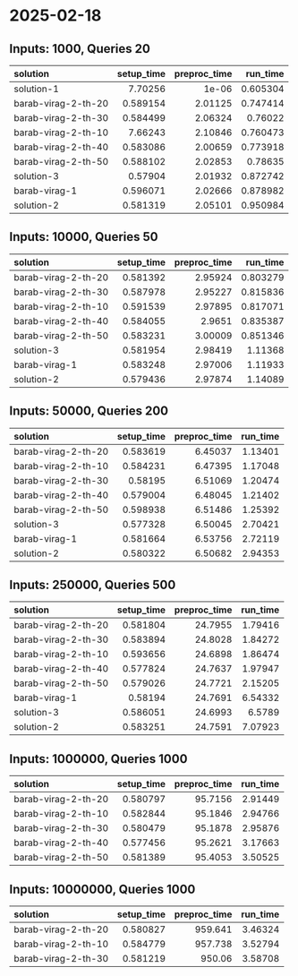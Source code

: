 # 2025-02-18

## Inputs: 1000, Queries 20

| solution            |   setup_time |   preproc_time |   run_time |
|:--------------------|-------------:|---------------:|-----------:|
| solution-1          |     7.70256  |        1e-06   |   0.605304 |
| barab-virag-2-th-20 |     0.589154 |        2.01125 |   0.747414 |
| barab-virag-2-th-30 |     0.584499 |        2.06324 |   0.76022  |
| barab-virag-2-th-10 |     7.66243  |        2.10846 |   0.760473 |
| barab-virag-2-th-40 |     0.583086 |        2.00659 |   0.773918 |
| barab-virag-2-th-50 |     0.588102 |        2.02853 |   0.78635  |
| solution-3          |     0.57904  |        2.01932 |   0.872742 |
| barab-virag-1       |     0.596071 |        2.02666 |   0.878982 |
| solution-2          |     0.581319 |        2.05101 |   0.950984 |

## Inputs: 10000, Queries 50

| solution            |   setup_time |   preproc_time |   run_time |
|:--------------------|-------------:|---------------:|-----------:|
| barab-virag-2-th-20 |     0.581392 |        2.95924 |   0.803279 |
| barab-virag-2-th-30 |     0.587978 |        2.95227 |   0.815836 |
| barab-virag-2-th-10 |     0.591539 |        2.97895 |   0.817071 |
| barab-virag-2-th-40 |     0.584055 |        2.9651  |   0.835387 |
| barab-virag-2-th-50 |     0.583231 |        3.00009 |   0.851346 |
| solution-3          |     0.581954 |        2.98419 |   1.11368  |
| barab-virag-1       |     0.583248 |        2.97006 |   1.11933  |
| solution-2          |     0.579436 |        2.97874 |   1.14089  |

## Inputs: 50000, Queries 200

| solution            |   setup_time |   preproc_time |   run_time |
|:--------------------|-------------:|---------------:|-----------:|
| barab-virag-2-th-20 |     0.583619 |        6.45037 |    1.13401 |
| barab-virag-2-th-10 |     0.584231 |        6.47395 |    1.17048 |
| barab-virag-2-th-30 |     0.58195  |        6.51069 |    1.20474 |
| barab-virag-2-th-40 |     0.579004 |        6.48045 |    1.21402 |
| barab-virag-2-th-50 |     0.598938 |        6.51486 |    1.25392 |
| solution-3          |     0.577328 |        6.50045 |    2.70421 |
| barab-virag-1       |     0.581664 |        6.53756 |    2.72119 |
| solution-2          |     0.580322 |        6.50682 |    2.94353 |

## Inputs: 250000, Queries 500

| solution            |   setup_time |   preproc_time |   run_time |
|:--------------------|-------------:|---------------:|-----------:|
| barab-virag-2-th-20 |     0.581804 |        24.7955 |    1.79416 |
| barab-virag-2-th-30 |     0.583894 |        24.8028 |    1.84272 |
| barab-virag-2-th-10 |     0.593656 |        24.6898 |    1.86474 |
| barab-virag-2-th-40 |     0.577824 |        24.7637 |    1.97947 |
| barab-virag-2-th-50 |     0.579026 |        24.7721 |    2.15205 |
| barab-virag-1       |     0.58194  |        24.7691 |    6.54332 |
| solution-3          |     0.586051 |        24.6993 |    6.5789  |
| solution-2          |     0.583251 |        24.7591 |    7.07923 |

## Inputs: 1000000, Queries 1000

| solution            |   setup_time |   preproc_time |   run_time |
|:--------------------|-------------:|---------------:|-----------:|
| barab-virag-2-th-20 |     0.580797 |        95.7156 |    2.91449 |
| barab-virag-2-th-10 |     0.582844 |        95.1846 |    2.94766 |
| barab-virag-2-th-30 |     0.580479 |        95.1878 |    2.95876 |
| barab-virag-2-th-40 |     0.577456 |        95.2621 |    3.17663 |
| barab-virag-2-th-50 |     0.581389 |        95.4053 |    3.50525 |

## Inputs: 10000000, Queries 1000

| solution            |   setup_time |   preproc_time |   run_time |
|:--------------------|-------------:|---------------:|-----------:|
| barab-virag-2-th-20 |     0.580827 |        959.641 |    3.46324 |
| barab-virag-2-th-10 |     0.584779 |        957.738 |    3.52794 |
| barab-virag-2-th-30 |     0.581219 |        950.06  |    3.58708 |